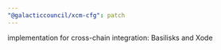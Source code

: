 ```yaml
---
"@galacticcouncil/xcm-cfg": patch
---
```


implementation for cross-chain integration: Basilisks and Xode
